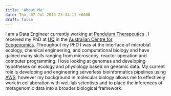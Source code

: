 ```yaml
---
title: 'About Me'
date: Thu, 07 Jul 2019 23:34:11 +0000
draft: false
---
```


I am a Data Engineer currently working at [Pendulum Therapeutics](http://pendulum.co) . I received my PhD at [UQ](http://uq.edu.au) in the [Australian Centre for Ecogenomics](http://ecogenomic.org). Throughout my PhD I was at the interface of microbial ecology, chemical engineering, and computational biology and have gained many skills ranging from microscopy, reactor operation and computer programming. I love looking at genomes and developing hypotheses on ecology and physiology based on genomic data. My current role is developing and engineering serverless bioinformatics pipelines using [AWS](https://aws.amazon.com), however my background in molecular biology allows me to effectively work in collaboration with wet-lab scientists and to place the inferences of metagenomic data into a broader biological framework.